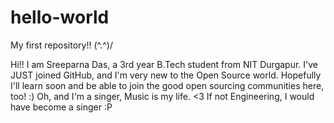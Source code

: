 # hello-world
My first repository!! \(^.^)/


Hi!! I am Sreeparna Das, a 3rd year B.Tech student from NIT Durgapur. I've JUST joined GitHub, and I'm very new to the Open Source world. Hopefully I'll learn soon and be able to join the good open sourcing communities here, too! :)
Oh, and I'm a singer, Music is my life. <3 If not Engineering, I would have become a singer :P
